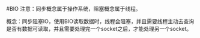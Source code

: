 #BIO
注意：同步概念属于操作系统，阻塞概念属于线程。

概念：同步阻塞IO，使用BIO读取数据时，线程会阻塞，并且需要线程主动去查询是否有数据可读取，并且需要处理完一个socket之后，才能处理另一个socket。